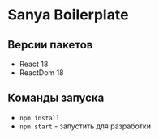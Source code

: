 # Sanya Boilerplate

## Версии пакетов

- React 18
- ReactDom 18

## Команды запуска

- `npm install`
- `npm start` - запустить для разработки